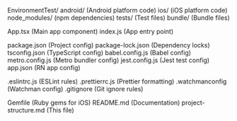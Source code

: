 EnvironmentTest/
android/ (Android platform code)
ios/ (iOS platform code)
node_modules/ (npm dependencies)
tests/ (Test files)
bundle/ (Bundle files)

App.tsx (Main app component)
index.js (App entry point)

package.json (Project config)
package-lock.json (Dependency locks)
tsconfig.json (TypeScript config)
babel.config.js (Babel config)
metro.config.js (Metro bundler config)
jest.config.js (Jest test config)
app.json (RN app config)

.eslintrc.js (ESLint rules)
.prettierrc.js (Prettier formatting)
.watchmanconfig (Watchman config)
.gitignore (Git ignore rules)

Gemfile (Ruby gems for iOS)
README.md (Documentation)
project-structure.md (This file)
